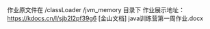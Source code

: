 作业原文件在 /classLoader /jvm_memory 目录下
作业展示地址：https://kdocs.cn/l/sjb2l2pf39g6
[金山文档] java训练营第一周作业.docx
